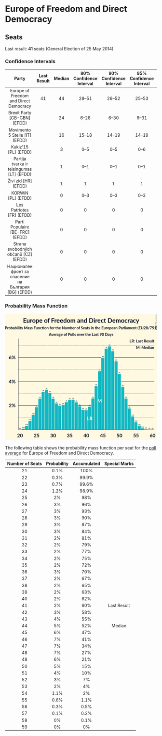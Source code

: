 # Europe of Freedom and Direct Democracy

## Seats

Last result: **41** seats (General Election of 25 May 2014)

### Confidence Intervals

| Party | Last Result | Median | 80% Confidence Interval | 90% Confidence Interval | 95% Confidence Interval | 99% Confidence Interval |
|:-----:|:-----------:|:------:|:-----------------------:|:-----------------------:|:-----------------------:|:-----------------------:|
| Europe of Freedom and Direct Democracy | 41 | 44 | 28–51 | 26–52 | 25–53 | 23–55 |
| Brexit Party [GB-GBN] (EFDD) | | 24 | 6–28 | 6–30 | 6–31 | 6–32 |
| Movimento 5 Stelle [IT] (EFDD) | | 16 | 15–18 | 14–19 | 14–19 | 13–20 |
| Kukiz’15 [PL] (EFDD) | | 3 | 0–5 | 0–5 | 0–6 | 0–6 |
| Partija tvarka ir teisingumas [LT] (EFDD) | | 1 | 0–1 | 0–1 | 0–1 | 0–1 |
| Živi zid [HR] (EFDD) | | 1 | 1 | 1 | 1 | 1–2 |
| KORWiN [PL] (EFDD) | | 0 | 0–3 | 0–3 | 0–3 | 0–4 |
| Les Patriotes [FR] (EFDD) | | 0 | 0 | 0 | 0 | 0 |
| Parti Populaire [BE-FRC] (EFDD) | | 0 | 0 | 0 | 0 | 0 |
| Strana svobodných občanů [CZ] (EFDD) | | 0 | 0 | 0 | 0 | 0 |
| Национален фронт за спасение на България [BG] (EFDD) | | 0 | 0 | 0 | 0 | 0 |

### Probability Mass Function

![Graph with seats probability mass function not yet produced](average-2019-05-01-seats-pmf-europeoffreedomanddirectdemocracy.png "Seats Probability Mass Function")

The following table shows the probability mass function per seat for the [poll average](average-2019-05-01.html) for Europe of Freedom and Direct Democracy.

| Number of Seats | Probability | Accumulated | Special Marks |
|:---------------:|:-----------:|:-----------:|:-------------:|
| 21 | 0.1% | 100% |  |
| 22 | 0.3% | 99.9% |  |
| 23 | 0.7% | 99.6% |  |
| 24 | 1.2% | 98.9% |  |
| 25 | 2% | 98% |  |
| 26 | 3% | 96% |  |
| 27 | 3% | 93% |  |
| 28 | 3% | 90% |  |
| 29 | 3% | 87% |  |
| 30 | 3% | 84% |  |
| 31 | 2% | 81% |  |
| 32 | 2% | 79% |  |
| 33 | 2% | 77% |  |
| 34 | 2% | 75% |  |
| 35 | 2% | 72% |  |
| 36 | 3% | 70% |  |
| 37 | 2% | 67% |  |
| 38 | 2% | 65% |  |
| 39 | 2% | 63% |  |
| 40 | 2% | 62% |  |
| 41 | 2% | 60% | Last Result |
| 42 | 3% | 58% |  |
| 43 | 4% | 55% |  |
| 44 | 5% | 52% | Median |
| 45 | 6% | 47% |  |
| 46 | 7% | 41% |  |
| 47 | 7% | 34% |  |
| 48 | 7% | 27% |  |
| 49 | 6% | 21% |  |
| 50 | 5% | 15% |  |
| 51 | 4% | 10% |  |
| 52 | 3% | 7% |  |
| 53 | 2% | 4% |  |
| 54 | 1.1% | 2% |  |
| 55 | 0.6% | 1.1% |  |
| 56 | 0.3% | 0.5% |  |
| 57 | 0.1% | 0.2% |  |
| 58 | 0% | 0.1% |  |
| 59 | 0% | 0% |  |


